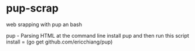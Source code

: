 # pup-scrap
web srapping with pup an bash

pup - Parsing HTML at the command line 
install pup and then run this script 
install = (go get github.com/ericchiang/pup)
